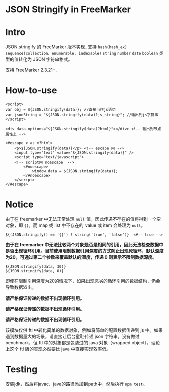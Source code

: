 JSON Stringify in FreeMarker
==========

# Intro

JSON.stringify 的 FreeMarker 版本实现, 支持 `hash(hash_ex)` `sequence(collection、enumerable, indexable)` `string` `number` `date` `boolean` 类型的值转化为 JSON 字符串格式。

支持 FreeMarker 2.3.21+. 

# How-to-use

```freemarker
<script>
var obj = ${JSON.stringify(data)}; //直接当作js语句
var jsonString = "${JSON.stringify(data)?js_string}"; //输出到js字符串
</script>

<div data-options="${JSON.stringify(data)?html}"></div> <!-- 输出到节点属性上 -->

<#escape x as x?html>
    <p>${JSON.stringify(data)}</p> <!-- escape 内 -->
    <input type="text" value="${JSON.stringify(data)}" />
    <script type="text/javascript">
    <!-- script内 noescape  -->
        <#noescape> 
            window.data = ${JSON.stringify(data)};
        </#noescape>
    </script>
</#escape>

```

# Notice


由于在 freemarker 中无法正常处理 `null` 值，因此传递不存在的值将得到一个空对象，即 `{}`。而 map 或 list 中不存在的 value 或 item 会处理为 `null`。
```freemarker
${(JSON.stringify() == '{}') ? string('true', 'false')}  <#-- true -->
```

**由于在 freemarker 中无法比较两个对象是否是相同的引用，因此无法检查数据中是否出现循环引用。目前使用限制数据引用深度的方式防止出现死循环，默认深度为20，可通过第二个参数来覆盖默认的深度，传递 0 则表示不限制数据深度。**

```freemarker
${JSON.stringify(data, 30)}
${JSON.stringify(data, 0)}
```

即使在限制引用深度为20的情况下，如果出现恶劣的循环引用的数据结构，仍会导致数据溢出。

**请严格保证传递的数据不出现循环引用。**

**请严格保证传递的数据不出现循环引用。**

**请严格保证传递的数据不出现循环引用。**

该模块仅供 ftl 中转化简单的数据对象，例如将简单的配置数据传递到 js 中。如果遇到数据量大的场景，请直接让后台童鞋传递 json 字符串。没有做过benchmark，但 ftl 中的对象都是包装过的 java 对象（wrapped object），理论上这个 ftl 版的实现必然要比 java 中直接实现效率低。


# Testing

安装jdk，然后将javac、java的路径添加到path中，然后执行 `npm test`。
